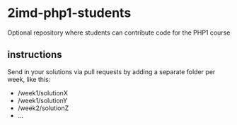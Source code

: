 # 2imd-php1-students
Optional repository where students can contribute code for the PHP1 course

## instructions
Send in your solutions via pull requests by adding a separate folder per week, like this:

- /week1/solutionX
- /week1/solutionY
- /week2/solutionZ
- ...

